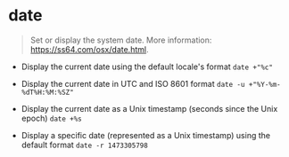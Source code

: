 # date
> Set or display the system date.
> More information: <https://ss64.com/osx/date.html>.

- Display the current date using the default locale's format
`date +"%c"`

- Display the current date in UTC and ISO 8601 format
`date -u +"%Y-%m-%dT%H:%M:%SZ"`

- Display the current date as a Unix timestamp (seconds since the Unix epoch)
`date +%s`

- Display a specific date (represented as a Unix timestamp) using the default format
`date -r 1473305798`
